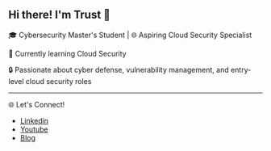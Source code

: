## Hi there! I'm Trust 👋

<p>🎓 Cybersecurity Master's Student | 🌐 Aspiring Cloud Security Specialist</p>
<p>🍃 Currently learning Cloud Security</p>
<p>🔒 Passionate about cyber defense, vulnerability management, and entry-level cloud security roles</p>

<hr>
🌐 Let's Connect!

- [Linkedin](/https://www.linkedin.com/in/trust-ekpo/)
- [Youtube](/https://www.youtube.com/@trustekpo)
- [Blog](/https://trustekpo.hashnode.dev/)




<!--
**Trust-Ekpo/Trust-Ekpo** is a ✨ _special_ ✨ repository because its `README.md` (this file) appears on your GitHub profile.

Here are some ideas to get you started:

- 🔭 I’m currently working on ...
- 🌱 I’m currently learning ...
- 👯 I’m looking to collaborate on ...
- 🤔 I’m looking for help with ...
- 💬 Ask me about ...
- 📫 How to reach me: ...
- 😄 Pronouns: ...
- ⚡ Fun fact: ...
-->
